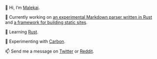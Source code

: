 👋 Hi, I’m [Malekai](https://twitter.com/Melekaia).

👀 Currently working on [an experimental Markdown parser written in Rust](https://github.com/Malekaia/Marcus) and [a framework for building static sites](https://github.com/Malekaia/Antwerp).

🌱 Learning [Rust](https://www.rust-lang.org/).

🎯 Experimenting with [Carbon](https://github.com/carbon-language/carbon-lang#getting-started).

📫 Send me a message on [Twitter](https://twitter.com/Melekaia) or [Reddit](https://www.reddit.com/user/Malekaia).

